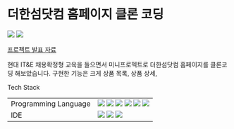 더한섬닷컴 홈페이지 클론 코딩
======================
<span><img src="https://img.shields.io/badge/spring-%236DB33F.svg?style=for-the-badge&logo=spring&logoColor=white"/></span>
<span><img src="https://img.shields.io/badge/Oracle-F80000?style=for-the-badge&logo=oracle&logoColor=white"/></span>

[프로젝트 발표 자료](https://github.com/yoolim12/HyundaiMiniProject/files/10931129/Spring.Mini.Project.PPT.pptx)
<br />

현대 IT&E 채용확정형 교육을 들으면서 미니프로젝트로 더한섬닷컴 홈페이지를 클론코딩 해보았습니다.
구현한 기능은 크게 상품 목록, 상품 상세,

Tech Stack
<table>
  <tbody>
    <tr>
      <td>Programming Language</td>
      <td>
        <span>
          <img src = "https://img.shields.io/badge/java-%23ED8B00.svg?style=for-the-badge&logo=java&logoColor=white" />
          <img src = "https://img.shields.io/badge/html5-%23E34F26.svg?style=for-the-badge&logo=html5&logoColor=white" />
          <img src = "https://img.shields.io/badge/css3-%231572B6.svg?style=for-the-badge&logo=css3&logoColor=white" />
          <img src = "https://img.shields.io/badge/javascript-%23323330.svg?style=for-the-badge&logo=javascript&logoColor=%23F7DF1E" />
          <img src = "https://img.shields.io/badge/Oracle-F80000?style=for-the-badge&logo=oracle&logoColor=white"/>
          <img src = "https://img.shields.io/badge/python-3670A0?style=for-the-badge&logo=python&logoColor=ffdd54" />
        </span>
      </td>
    </tr>
    <tr>
      <td>IDE</td>
      <td>
        <span>
          <img src = "https://img.shields.io/badge/Eclipse-FE7A16.svg?style=for-the-badge&logo=Eclipse&logoColor=white" />
          <img src = "https://img.shields.io/badge/Visual%20Studio%20Code-0078d7.svg?style=for-the-badge&logo=visual-studio-code&logoColor=white" />
          <img src="https://img.shields.io/badge/SQLDeveloper-FFCA28?style=flat-square&logo=sqldeveloper&logoColor=white"/>
        </span>
      </td>
    </tr>
  </tbody>
</table>
